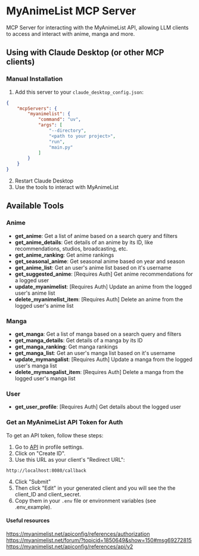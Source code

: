 # MyAnimeList MCP Server

MCP Server for interacting with the MyAnimeList API, allowing LLM clients to access and interact with anime, manga and more.

## Using with Claude Desktop (or other MCP clients)

### Manual Installation

1. Add this server to your `claude_desktop_config.json`:

```json
{
    "mcpServers": {
        "myanimelist": {
            "command": "uv",
            "args": [
                "--directory",
                "<path to your project>",
                "run",
                "main.py"
            ]
        }
    }
}
```

2. Restart Claude Desktop
3. Use the tools to interact with MyAnimeList

## Available Tools

### Anime
- **get_anime**: Get a list of anime based on a search query and filters
- **get_anime_details**: Get details of an anime by its ID, like recommendations, studios, broadcasting, etc.
- **get_anime_ranking**: Get anime rankings
- **get_seasonal_anime**: Get seasonal anime based on year and season
- **get_anime_list**: Get an user's anime list based on it's username
- **get_suggested_anime**: [Requires Auth] Get anime recommendations for a logged user
- **update_myanimelist**: [Requires Auth] Update an anime from the logged user's anime list
- **delete_myanimelist_item**: [Requires Auth] Delete an anime from the logged user's anime list

### Manga
- **get_manga**: Get a list of manga based on a search query and filters
- **get_manga_details**: Get details of a manga by its ID
- **get_manga_ranking**: Get manga rankings
- **get_manga_list**:  Get an user's manga list based on it's username
- **update_mymangalist**: [Requires Auth] Update a manga from the logged user's manga list
- **delete_mymangalist_item**: [Requires Auth] Delete a manga from the logged user's manga list

### User
- **get_user_profile**: [Requires Auth] Get details about the logged user

### Get an MyAnimeList API Token for Auth

To get an API token, follow these steps:

1. Go to [API](https://myanimelist.net/apiconfig) in profile settings.
2. Click on "Create ID".
3. Use this URL as your client's "Redirect URL":
```
http://localhost:8080/callback
```

4. Click "Submit"
5. Then click "Edit" in your generated client and you will see the the client_ID and client_secret.
6. Copy them in your `.env` file or environment variables (see .env_example).


#### Useful resources
https://myanimelist.net/apiconfig/references/authorization
https://myanimelist.net/forum/?topicid=1850649&show=150#msg69272815
https://myanimelist.net/apiconfig/references/api/v2